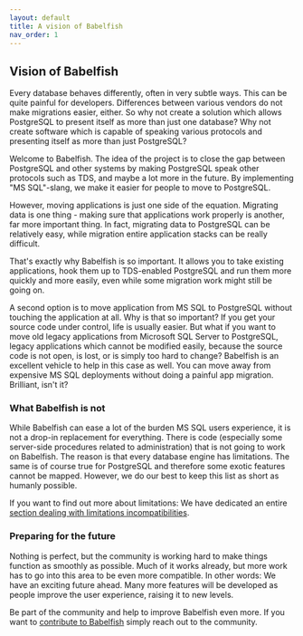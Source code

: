 ```yaml
---
layout: default
title: A vision of Babelfish
nav_order: 1
---
```


## Vision of Babelfish

Every database behaves differently, often in very subtle ways. This can be quite
painful for developers. Differences between various vendors do not make
migrations easier, either. So why not create a solution which allows PostgreSQL
to present itself as more than just one database? Why not create software which
is capable of speaking various protocols and presenting itself as more than just
PostgreSQL?

Welcome to Babelfish. The idea of the project is to close the gap between
PostgreSQL and other systems by making PostgreSQL speak other protocols such as
TDS, and maybe a lot more in the future. By implementing "MS SQL"-slang, we make
it easier for people to move to PostgreSQL. 

However, moving applications is just one side of the equation. Migrating data
is one thing - making sure that applications work properly is another, far
more important thing. In fact, migrating data to PostgreSQL can be relatively
easy, while migration entire application stacks can be really difficult. 

That's exactly why Babelfish is so important. It allows you to take existing
applications, hook them up to TDS-enabled PostgreSQL and run them more quickly
and more easily, even while some migration work might still be going on. 

A second option is to move application from MS SQL to PostgreSQL without
touching the application at all. Why is that so important? If you get your
source code under control, life is usually easier. But what if you want to move
old legacy applications from Microsoft SQL Server to PostgreSQL, legacy applications which cannot be
modified easily, because the source code is not open, is lost, or is simply too hard to
change? Babelfish is an excellent vehicle to help in this case as well. You can
move away from expensive MS SQL deployments without doing a painful app
migration. Brilliant, isn't it?


### What Babelfish is not

While Babelfish can ease a lot of the burden MS SQL users experience, it is not a drop-in
replacement for everything. There is code (especially some server-side 
procedures related to administration) that is not going
to work on Babelfish. The reason is that every database engine has limitations.
The same is of course true for PostgreSQL and therefore some exotic features cannot be mapped. 
However, we do our best to keep this list as short as humanly possible.

If you want to find out more about limitations: We have dedicated an entire
[section dealing with limitations incompatibilities](/docs/usage/limitations-of-babelfish).

### Preparing for the future

Nothing is perfect, but the community is working hard to make things
function as smoothly as possible. Much of it works already, but more 
work has to go into this area to be even more compatible. In other words: 
We have an exciting future ahead. Many more features will be developed as 
people improve the user experience, raising it to new levels. 

Be part of the community and help to improve Babelfish even more.
If you want to [contribute to Babelfish](/docs/contributing) simply reach
out to the community.

